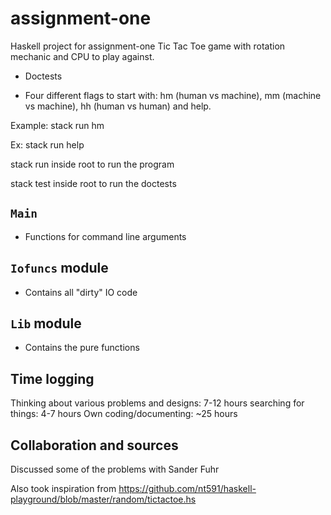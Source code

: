 # assignment-one

Haskell project for assignment-one
Tic Tac Toe game with rotation mechanic and CPU to play against.

* Doctests

* Four different flags to start with: hm (human vs machine), mm (machine vs machine), hh (human vs human) and help.

Example: stack run hm

Ex: stack run help

stack run inside root to run the program

stack test inside root to run the doctests

## `Main`
* Functions for command line arguments

## `Iofuncs` module
* Contains all "dirty" IO code

## `Lib` module
* Contains the pure functions

## Time logging
Thinking about various problems and designs: 7-12 hours
searching for things: 4-7 hours
Own coding/documenting: ~25 hours

## Collaboration and sources
Discussed some of the problems with Sander Fuhr

Also took inspiration from
https://github.com/nt591/haskell-playground/blob/master/random/tictactoe.hs